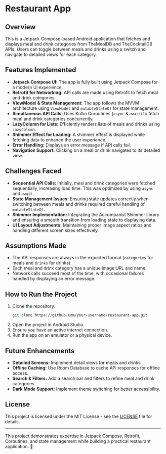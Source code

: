 # Restaurant App

## Overview
This is a Jetpack Compose-based Android application that fetches and displays meal and drink categories from TheMealDB and TheCocktailDB APIs. Users can toggle between meals and drinks using a switch and navigate to detailed views for each category.

## Features Implemented
- **Jetpack Compose UI:** The app is fully built using Jetpack Compose for a modern UI experience.
- **Retrofit for Networking:** API calls are made using Retrofit to fetch meal and drink categories.
- **ViewModel & State Management:** The app follows the MVVM architecture using `ViewModel` and `mutableStateOf` for state management.
- **Simultaneous API Calls:** Uses Kotlin Coroutines (`async` & `await`) to fetch meal and drink categories concurrently.
- **LazyColumn for Lists:** Efficiently renders lists of meals and drinks using `LazyColumn`.
- **Shimmer Effect for Loading:** A shimmer effect is displayed while fetching data to enhance the user experience.
- **Error Handling:** Displays an error message if API calls fail.
- **Navigation Support:** Clicking on a meal or drink navigates to its detailed view.

## Challenges Faced
- **Sequential API Calls:** Initially, meal and drink categories were fetched sequentially, increasing load time. This was optimized by using `async` and `await`.
- **State Management Issues:** Ensuring state updates correctly when switching between meals and drinks required careful handling of `mutableStateOf`.
- **Shimmer Implementation:** Integrating the Accompanist Shimmer library and ensuring a smooth transition from loading state to displaying data.
- **UI Layout Adjustments:** Maintaining proper image aspect ratios and handling different screen sizes effectively.

## Assumptions Made
- The API responses are always in the expected format (`categories` for meals and `drinks` for drinks).
- Each meal and drink category has a unique image URL and name.
- Network calls succeed most of the time, with occasional failures handled by displaying an error message.

## How to Run the Project
1. Clone the repository:
   ```sh
   git clone https://github.com/your-username/restaurant-app.git
   ```
2. Open the project in Android Studio.
3. Ensure you have an active internet connection.
4. Run the app on an emulator or a physical device.

## Future Enhancements
- **Detailed Screens:** Implement detail views for meals and drinks.
- **Offline Caching:** Use Room Database to cache API responses for offline access.
- **Search & Filters:** Add a search bar and filters to refine meal and drink categories.
- **Dark Mode Support:** Implement theme switching for better accessibility.

## License
This project is licensed under the MIT License - see the [LICENSE](LICENSE) file for details.

---
This project demonstrates expertise in Jetpack Compose, Retrofit, Coroutines, and state management while building a practical restaurant application. 🚀

